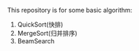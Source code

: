 This repository is for some basic algorithm: 
1. QuickSort(快排)　<br>
2. MergeSort(归并排序)　<br>
3. BeamSearch <br>
